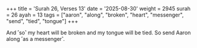 +++
title = 'Surah 26, Verses 13'
date = '2025-08-30'
weight = 2945
surah = 26
ayah = 13
tags = ["aaron", "along", "broken", "heart", "messenger", "send", "tied", "tongue"]
+++

And ˹so˺ my heart will be broken and my tongue will be tied. So send Aaron along ˹as a messenger˺.